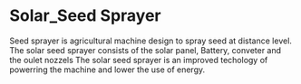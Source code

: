 # Solar_Seed Sprayer
Seed sprayer is agricultural machine design to spray seed at distance level.
The solar seed sprayer consists of the solar panel, Battery, conveter and the oulet nozzels
The solar seed sprayer is an improved techology of powerring the machine and lower the use of energy.
